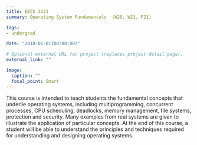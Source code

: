 ```yaml
---
title: EECS 3221
summary: Operating System Fundamentals  (W20, W21, F21)

tags:
- undergrad

date: "2018-01-01T00:00:00Z"

# Optional external URL for project (replaces project detail page).
external_link: ""

image:
  caption: ""
  focal_point: Smart
---
```

This course is intended to teach students the fundamental concepts that underlie operating systems, including 
multiprogramming, concurrent processes, CPU scheduling, deadlocks, memory management, file systems, protection and 
security. Many examples from real systems are given to illustrate the application of particular concepts. At the end of 
this course, a student will be able to understand the principles and techniques required for understanding and designing 
operating systems.
